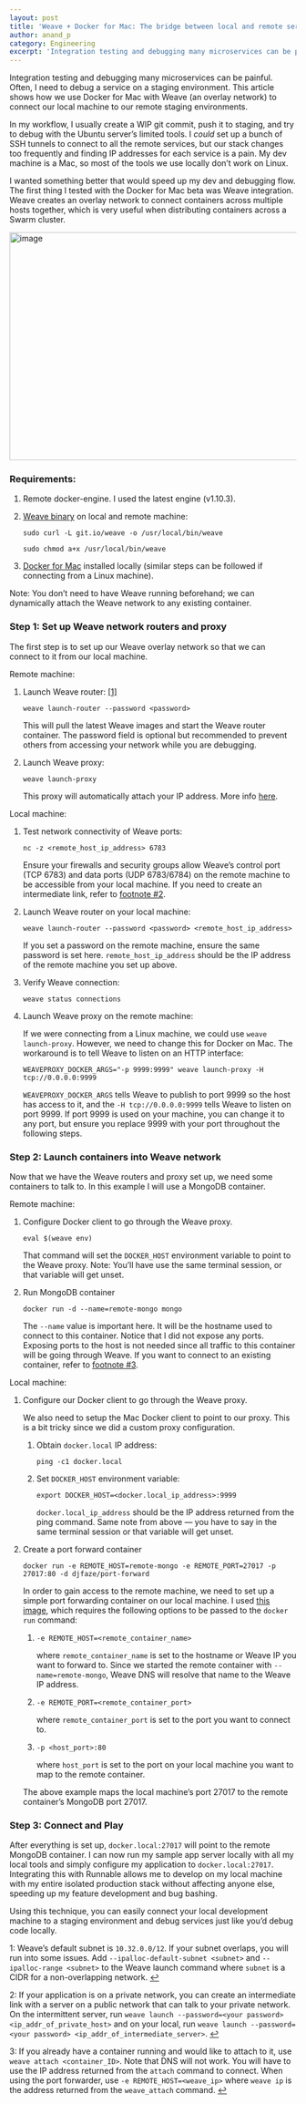 ```yaml
---
layout: post
title: 'Weave + Docker for Mac: The bridge between local and remote services'
author: anand_p
category: Engineering
excerpt: 'Integration testing and debugging many microservices can be painful. Often, I need to debug a service on a staging environment. This article shows how we use Docker for Mac with Weave (an overlay network) to connect our local machine to our remote staging environments.<br><br>In my workflow, I usually create a WIP git commit, push it to staging, and try to debug with the Ubuntu server’s limited tools. I <em class="em">could</em> set up a bunch of SSH tunnels to connect to all the remote services, but our stack changes too frequently and finding IP addresses for each service is a pain. My dev machine is a Mac, so most of the tools we use locally don’t work on Linux.<br><br>I wanted something better that would speed up my dev and debugging flow. The first thing I tested with the Docker for Mac beta was Weave integration. Weave creates an overlay network to connect containers across multiple hosts together, which is very useful when distributing containers across a Swarm cluster.'
---
```


<p>Integration testing and debugging many microservices can be painful. Often, I need to debug a service on a staging environment. This article shows how we use Docker for Mac with Weave (an overlay network) to connect our local machine to our remote staging environments.</p>

<p>In my workflow, I usually create a WIP git commit, push it to staging, and try to debug with the Ubuntu server’s limited tools. I <em class="em">could</em> set up a bunch of SSH tunnels to connect to all the remote services, but our stack changes too frequently and finding IP addresses for each service is a pain. My dev machine is a Mac, so most of the tools we use locally don’t work on Linux.</p>

<p>I wanted something better that would speed up my dev and debugging flow. The first thing I tested with the Docker for Mac beta was Weave integration. Weave creates an overlay network to connect containers across multiple hosts together, which is very useful when distributing containers across a Swarm cluster.</p>

<img src="http://static.tumblr.com/mpxyjs6/7uEo5ibgb/weave-graphic.png" width="840" height="400" class="img post-graphic" alt="image">

<h3 class="h3">Requirements:</h3>

<ol class="ol"><li class="li">
    <p>Remote docker-engine. I used the latest engine (v1.10.3).</p>
  </li>
  <li class="li">
    <p><a class="link" href="https://github.com/weaveworks/weave#installation" target="_blank">Weave binary</a> on local and remote machine:</p>
    <p class="monospace"><code>sudo curl -L git.io/weave -o /usr/local/bin/weave</code></p>
    <p class="monospace"><code>sudo chmod a+x /usr/local/bin/weave</code></p>
  </li>
  <li class="li">
    <p><a class="link" href="https://beta.docker.com/" target="_blank">Docker for Mac</a> installed locally (similar steps can be followed if connecting from a Linux machine).</p>
  </li>
</ol>

<p class="em">Note: You don’t need to have Weave running beforehand; we can dynamically attach the Weave network to any existing container.</p>

<h3 class="h3">Step 1: Set up Weave network routers and proxy</h3>

<p>The first step is to set up our Weave overlay network so that we can connect to it from our local machine.</p>

<p class="strong">Remote machine:</p>
<ol class="ol"><li class="li">
    <p>Launch Weave router: <a id="footnote-1-source" href="#footnote-1" class="link">[1]</a></p>
    <p class="monospace"><code>weave launch-router --password &lt;password&gt;</code></p>
    <p>This will pull the latest Weave images and start the Weave router container. The password field is optional but recommended to prevent others from accessing your network while you are debugging.</p>
  </li>
  <li class="li">
    <p>Launch Weave proxy:</p>
    <p class="monospace"><code>weave launch-proxy</code></p>
    <p>This proxy will automatically attach your IP address. More info <a class="link" href="http://docs.weave.works/weave/latest_release/proxy.html" target="_blank">here</a>.</p>
  </li>
</ol><p class="strong">Local machine:</p>
<ol class="ol"><li class="li">
    <p>Test network connectivity of Weave ports:</p>
    <p class="monospace"><code>nc -z &lt;remote_host_ip_address&gt; 6783</code></p>
    <p>Ensure your firewalls and security groups allow Weave’s control port (TCP 6783) and data ports (UDP 6783/6784) on the remote machine to be accessible from your local machine. If you need to create an intermediate link, refer to <a id="footnote-2-source" class="link" href="#footnote-2">footnote #2</a>.</p>
  </li>
  <li class="li">
    <p>Launch Weave router on your local machine:</p>
    <p class="monospace"><code>weave launch-router --password &lt;password&gt; &lt;remote_host_ip_address&gt;</code></p>
    <p>If you set a password on the remote machine, ensure the same password is set here. <span class="monospace"><code>remote_host_ip_address</code></span> should be the IP address of the remote machine you set up above.</p>
  </li>
  <li class="li">
    <p>Verify Weave connection:</p>
    <p class="monospace"><code>weave status connections</code></p>
  </li>
  <li class="li">
    <p>Launch Weave proxy on the remote machine:</p>
    <p>If we were connecting from a Linux machine, we could use <span class="monospace"><code>weave launch-proxy</code></span>. However, we need to change this for Docker on Mac. The workaround is to tell Weave to listen on an HTTP interface:</p>
    <p class="monospace"><code>WEAVEPROXY_DOCKER_ARGS="-p 9999:9999" weave launch-proxy -H tcp://0.0.0.0:9999</code></p>
    <p><span class="monospace"><code>WEAVEPROXY_DOCKER_ARGS</code></span> tells Weave to publish to port 9999 so the host has access to it, and the <span class="monospace"><code>-H tcp://0.0.0.0:9999</code></span> tells Weave to listen on port 9999. If port 9999 is used on your machine, you can change it to any port, but ensure you replace 9999 with your port throughout the following steps.</p>
  </li>
</ol>

<h3 class="h3">Step 2: Launch containers into Weave network</h3>

<p>Now that we have the Weave routers and proxy set up, we need some containers to talk to. In this example I will use a MongoDB container.</p>

<p class="strong">Remote machine:</p>
<ol class="ol"><li class="li">
    <p>Configure Docker client to go through the Weave proxy.</p>
    <p class="monospace"><code>eval $(weave env)</code></p>
    <p>That command will set the <span class="monospace"><code>DOCKER_HOST</code></span> environment variable to point to the Weave proxy. <span class="em">Note: You’ll have use the same terminal session, or that variable will get unset</span>.</p>
  </li>
  <li class="li">
    <p>Run MongoDB container</p>
    <p class="monospace"><code>docker run -d --name=remote-mongo mongo</code></p>
    <p>The <span class="monospace"><code>--name</code></span> value is important here. It will be the hostname used to connect to this container. Notice that I did not expose any ports. Exposing ports to the host is not needed since all traffic to this container will be going through Weave. If you want to connect to an existing container, refer to <a id="footnote-3-source" class="link" href="#footnote-3">footnote #3</a>.</p>
  </li>
</ol><p class="strong">Local machine:</p>
<ol class="ol"><li class="li">
    <p>Configure our Docker client to go through the Weave proxy.</p>
    <p>We also need to setup the Mac Docker client to point to our proxy. This is a bit tricky since we did a custom proxy configuration.</p>
    <ol class="ol"><li class="li">
        <p>Obtain <span class="monospace"><code>docker.local</code></span> IP address:</p>
        <p class="monospace"><code>ping -c1 docker.local</code></p>
      </li>
      <li class="li">
        <p>Set <span class="monospace"><code>DOCKER_HOST</code></span> environment variable:</p>
        <p class="monospace"><code>export DOCKER_HOST=&lt;docker.local_ip_address&gt;:9999</code></p>
        <p><span class="monospace"><code>docker.local_ip_address</code></span> should be the IP address returned from the ping command. Same note from above — you have to say in the same terminal session or that variable will get unset.</p>
      </li>
    </ol></li>
  <li class="li">
    <p>Create a port forward container</p>
    <p class="monospace"><code>docker run -e REMOTE_HOST=remote-mongo -e REMOTE_PORT=27017 -p 27017:80 -d djfaze/port-forward</code></p>
    <p>In order to gain access to the remote machine, we need to set up a simple port forwarding container on our local machine. I used <a class="link" href="https://hub.docker.com/r/djfaze/port-forward/" target="_blank">this image</a>, which requires the following options to be passed to the <span class="monospace"><code>docker run</code></span> command:</p>
    <ol class="ul"><li class="li">
        <p class="monospace"><code>-e REMOTE_HOST=&lt;remote_container_name&gt;</code></p>
        <p>where <span class="monospace"><code>remote_container_name</code></span> is set to the hostname or Weave IP you want to forward to. Since we started the remote container with <span class="monospace"><code>--name=remote-mongo</code></span>, Weave DNS will resolve that name to the Weave IP address.</p>
      </li>
      <li class="li">
        <p class="monospace"><code>-e REMOTE_PORT=&lt;remote_container_port&gt;</code></p>
        <p>where <span class="monospace"><code>remote_container_port</code></span> is set to the port you want to connect to.</p>
      </li>
      <li class="li">
        <p class="monospace"><code>-p &lt;host_port&gt;:80</code></p>
        <p>where <span class="monospace"><code>host_port</code></span> is set to the port on your local machine you want to map to the remote container.</p>
      </li>
    </ol><p>The above example maps the local machine’s port 27017 to the remote container’s MongoDB port 27017.</p>
  </li>
</ol>

<h3 class="h3">Step 3: Connect and Play</h3>

<p>After everything is set up, <span class="monospace"><code>docker.local:27017</code></span> will point to the remote MongoDB container. I can now run my sample app server locally with all my local tools and simply configure my application to <span class="monospace"><code>docker.local:27017</code></span>. Integrating this with Runnable allows me to develop on my local machine with my entire isolated production stack without affecting anyone else, speeding up my feature development and bug bashing.</p>

<p>Using this technique, you can easily connect your local development machine to a staging environment and debug services just like you’d debug code locally.</p>

<p id="footnote-1" class="footnote">1: Weave’s default subnet is <span class="monospace"><code>10.32.0.0/12</code></span>. If your subnet overlaps, you will run into some issues. Add <span class="monospace"><code>--ipalloc-default-subnet &lt;subnet&gt;</code></span> and <span class="monospace"><code>--ipalloc-range &lt;subnet&gt;</code></span> to the Weave launch command where <span class="monospace"><code>subnet</code></span> is a CIDR for a non-overlapping network. <a class="link" href="#footnote-1-source">↩</a></p>

<p id="footnote-2" class="footnote">2: If your application is on a private network, you can create an intermediate link with a server on a public network that can talk to your private network. On the intermittent server, run <span class="monospace"><code>weave launch --password=&lt;your password&gt; &lt;ip_addr_of_private_host&gt;</code></span> and on your local, run <span class="monospace"><code>weave launch --password=&lt;your password&gt; &lt;ip_addr_of_intermediate_server&gt;</code></span>. <a class="link" href="#footnote-2-source">↩</a></p>

<p id="footnote-3" class="footnote">3: If you already have a container running and would like to attach to it, use <span class="monospace"><code>weave attach &lt;container_ID&gt;</code></span>. Note that DNS will not work. You will have to use the IP address returned from the <span class="monospace"><code>attach</code></span> command to connect. When using the port forwarder, use <span class="monospace"><code>-e REMOTE_HOST=&lt;weave_ip&gt;</code></span> where <span class="monospace"><code>weave ip</code></span> is the address returned from the <span class="monospace"><code>weave_attach</code></span> command. <a class="link" href="#footnote-3-source">↩</a></p>
